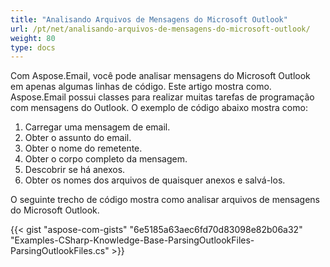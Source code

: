 ```yaml
---
title: "Analisando Arquivos de Mensagens do Microsoft Outlook"
url: /pt/net/analisando-arquivos-de-mensagens-do-microsoft-outlook/
weight: 80
type: docs
---
```


Com Aspose.Email, você pode analisar mensagens do Microsoft Outlook em apenas algumas linhas de código. Este artigo mostra como. Aspose.Email possui classes para realizar muitas tarefas de programação com mensagens do Outlook. O exemplo de código abaixo mostra como:

1. Carregar uma mensagem de email.
1. Obter o assunto do email.
1. Obter o nome do remetente.
1. Obter o corpo completo da mensagem.
1. Descobrir se há anexos.
1. Obter os nomes dos arquivos de quaisquer anexos e salvá-los.

O seguinte trecho de código mostra como analisar arquivos de mensagens do Microsoft Outlook.

{{< gist "aspose-com-gists" "6e5185a63aec6fd70d83098e82b06a32" "Examples-CSharp-Knowledge-Base-ParsingOutlookFiles-ParsingOutlookFiles.cs" >}}